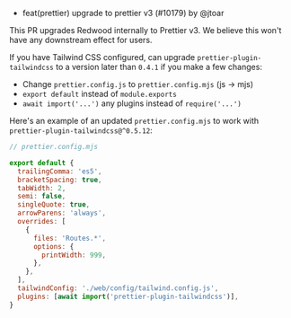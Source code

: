 - feat(prettier) upgrade to prettier v3 (#10179) by @jtoar

This PR upgrades Redwood internally to Prettier v3. We believe this won't have any downstream effect for users.

If you have Tailwind CSS configured, can upgrade `prettier-plugin-tailwindcss` to a version later than `0.4.1` if you make a few changes:

- Change `prettier.config.js` to `prettier.config.mjs` (js -> mjs)
- `export default` instead of `module.exports`
- `await import('...')` any plugins instead of `require('...')`

Here's an example of an updated `prettier.config.mjs` to work with `prettier-plugin-tailwindcss@^0.5.12`:

```js
// prettier.config.mjs

export default {
  trailingComma: 'es5',
  bracketSpacing: true,
  tabWidth: 2,
  semi: false,
  singleQuote: true,
  arrowParens: 'always',
  overrides: [
    {
      files: 'Routes.*',
      options: {
        printWidth: 999,
      },
    },
  ],
  tailwindConfig: './web/config/tailwind.config.js',
  plugins: [await import('prettier-plugin-tailwindcss')],
}
```
